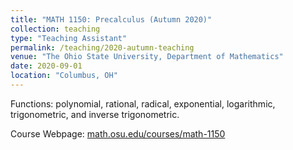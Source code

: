 ```yaml
---
title: "MATH 1150: Precalculus (Autumn 2020)"
collection: teaching
type: "Teaching Assistant"
permalink: /teaching/2020-autumn-teaching
venue: "The Ohio State University, Department of Mathematics"
date: 2020-09-01
location: "Columbus, OH"
---
```


Functions: polynomial, rational, radical, exponential, logarithmic, trigonometric, and inverse trigonometric.

Course Webpage: [math.osu.edu/courses/math-1150](https://math.osu.edu/courses/math-1150)
